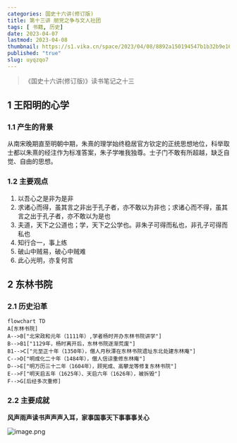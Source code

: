 ```yaml
---
categories: 国史十六讲(修订版)
title: 第十三讲 朋党之争与文人社团
tags: [ 书籍, 历史]
date: 2023-04-07
lastmod: 2023-04-08
thumbnail: https://s1.vika.cn/space/2023/04/08/8892a150194547b1b32b9e16ed7af3a2
published: "true"
slug: uyqzqo7
---
```


>《国史十六讲(修订版)》读书笔记之十三

## 1 王阳明的心学
### 1.1 产生的背景
从南宋晚期直至明朝中期，朱熹的理学始终稳居官方钦定的正统思想地位，科举取士都以朱熹的经注作为标准答案，朱子学唯我独尊。士子门不敢有所超越，缺乏自觉、自由的思想。
### 1.2 主要观点
1. 以吾心之是非为是非
2. 求诸心而得，虽其言之非出于孔子者，亦不敢以为非也；求诸心而不得，虽其言之出于孔子者，亦不敢以为是也
3. 夫道，天下之公道也；学，天下之公学也。非朱子可得而私也，非孔子可得而私也
4. 知行合一，事上练
5. 破山中贼易，破心中贼难
6. 此心光明，亦复何言
## 2 东林书院
### 2.1 历史沿革
```mermaid
flowchart TD
A[东林书院]
A-->B["北宋政和元年（1111年）,学者杨时开办东林书院讲学"]
B-->B1["1129年，杨时离开后，东林书院逐渐荒废"]
B1-->C["元至正十年（1350年），僧人月秋潭在东林书院遗址东北处建东林庵"]
C-->D["明成化二十年（1484年），僧人信谅重修东林庵"]
D-->E["明万历三十二年（1604年），顾宪成、高攀龙等修复东林书院"]
E-->F["明天启五年（1625年）、天启六年（1626年），被拆毁"]
F-->G[后经多次重修]
```

### 2.2 主要成就
**风声雨声读书声声声入耳，家事国事天下事事事关心**

![image.png](https://s1.vika.cn/space/2023/04/08/6cdd899680a548d782d5a58a5cdd1a8a)


‌‌‌




‌‌‌　　